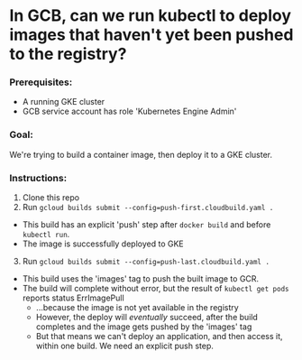 # In GCB, can we run kubectl to deploy images that haven't yet been pushed to the registry?

### Prerequisites:
- A running GKE cluster
- GCB service account has role 'Kubernetes Engine Admin'

### Goal:
We're trying to build a container image, then deploy it to a GKE cluster.

### Instructions:
1. Clone this repo
2. Run `gcloud builds submit --config=push-first.cloudbuild.yaml .`
  - This build has an explicit 'push' step after `docker build` and before `kubectl run`.
  - The image is successfully deployed to GKE
3. Run `gcloud builds submit --config=push-last.cloudbuild.yaml .`
  - This build uses the 'images' tag to push the built image to GCR.
  - The build will complete without error, but the result of `kubectl get pods` reports status ErrImagePull
    - ...because the image is not yet available in the registry
    - However, the deploy will *eventually* succeed, after the build completes and the image gets pushed by the 'images' tag
    - But that means we can't deploy an application, and then access it, within one build. We need an explicit push step.